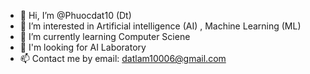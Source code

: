 - 👋 Hi, I’m @Phuocdat10 (Dt)
- 👀 I’m interested in Artificial intelligence (AI) , Machine Learning (ML)
- 🌱 I’m currently learning Computer Sciene
- 💞️ I'm looking for AI Laboratory
- 📫 Contact me by email: datlam10006@gmail.com

<!---
Phuocdat10/Phuocdat10 is a ✨ special ✨ repository because its `README.md` (this file) appears on your GitHub profile.
You can click the Preview link to take a look at your changes.
--->
